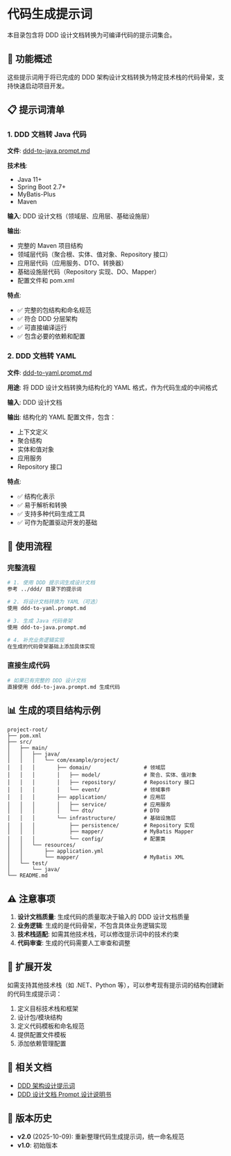 # 代码生成提示词

本目录包含将 DDD 设计文档转换为可编译代码的提示词集合。

## 🎯 功能概述

这些提示词用于将已完成的 DDD 架构设计文档转换为特定技术栈的代码骨架，支持快速启动项目开发。

## 📋 提示词清单

### 1. DDD 文档转 Java 代码

**文件**: [ddd-to-java.prompt.md](ddd-to-java.prompt.md)

**技术栈**:
- Java 11+
- Spring Boot 2.7+
- MyBatis-Plus
- Maven

**输入**: DDD 设计文档（领域层、应用层、基础设施层）

**输出**:
- 完整的 Maven 项目结构
- 领域层代码（聚合根、实体、值对象、Repository 接口）
- 应用层代码（应用服务、DTO、转换器）
- 基础设施层代码（Repository 实现、DO、Mapper）
- 配置文件和 pom.xml

**特点**:
- ✅ 完整的包结构和命名规范
- ✅ 符合 DDD 分层架构
- ✅ 可直接编译运行
- ✅ 包含必要的依赖和配置

### 2. DDD 文档转 YAML

**文件**: [ddd-to-yaml.prompt.md](ddd-to-yaml.prompt.md)

**用途**: 将 DDD 设计文档转换为结构化的 YAML 格式，作为代码生成的中间格式

**输入**: DDD 设计文档

**输出**: 结构化的 YAML 配置文件，包含：
- 上下文定义
- 聚合结构
- 实体和值对象
- 应用服务
- Repository 接口

**特点**:
- ✅ 结构化表示
- ✅ 易于解析和转换
- ✅ 支持多种代码生成工具
- ✅ 可作为配置驱动开发的基础

## 🚀 使用流程

### 完整流程

```bash
# 1. 使用 DDD 提示词生成设计文档
参考 ../ddd/ 目录下的提示词

# 2. 将设计文档转换为 YAML（可选）
使用 ddd-to-yaml.prompt.md

# 3. 生成 Java 代码骨架
使用 ddd-to-java.prompt.md

# 4. 补充业务逻辑实现
在生成的代码骨架基础上添加具体实现
```

### 直接生成代码

```bash
# 如果已有完整的 DDD 设计文档
直接使用 ddd-to-java.prompt.md 生成代码
```

## 📊 生成的项目结构示例

```
project-root/
├── pom.xml
├── src/
│   ├── main/
│   │   ├── java/
│   │   │   └── com/example/project/
│   │   │       ├── domain/                 # 领域层
│   │   │       │   ├── model/              # 聚合、实体、值对象
│   │   │       │   ├── repository/         # Repository 接口
│   │   │       │   └── event/              # 领域事件
│   │   │       ├── application/            # 应用层
│   │   │       │   ├── service/            # 应用服务
│   │   │       │   └── dto/                # DTO
│   │   │       └── infrastructure/         # 基础设施层
│   │   │           ├── persistence/        # Repository 实现
│   │   │           ├── mapper/             # MyBatis Mapper
│   │   │           └── config/             # 配置类
│   │   └── resources/
│   │       ├── application.yml
│   │       └── mapper/                     # MyBatis XML
│   └── test/
│       └── java/
└── README.md
```

## ⚠️ 注意事项

1. **设计文档质量**: 生成代码的质量取决于输入的 DDD 设计文档质量
2. **业务逻辑**: 生成的是代码骨架，不包含具体业务逻辑实现
3. **技术栈适配**: 如需其他技术栈，可以修改提示词中的技术约束
4. **代码审查**: 生成的代码需要人工审查和调整

## 🔄 扩展开发

如需支持其他技术栈（如 .NET、Python 等），可以参考现有提示词的结构创建新的代码生成提示词：

1. 定义目标技术栈和框架
2. 设计包/模块结构
3. 定义代码模板和命名规范
4. 提供配置文件模板
5. 添加依赖管理配置

## 📖 相关文档

- [DDD 架构设计提示词](../ddd/README.md)
- [DDD 设计文档 Prompt 设计说明书](../../../DDD设计文档Prompt设计说明书.md)

## 🔄 版本历史

- **v2.0** (2025-10-09): 重新整理代码生成提示词，统一命名规范
- **v1.0**: 初始版本
